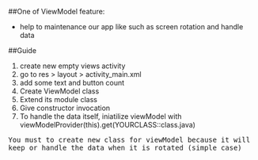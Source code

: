 ##One of ViewModel feature:
- help to maintenance our app like such as screen rotation and handle data

##Guide
1. create new empty views activity
2. go to res > layout > activity_main.xml
3. add some text and button count
4. Create ViewModel class
5. Extend its module class
6. Give constructor invocation
7. To handle the data itself, iniatilize viewModel with viewModelProvider(this).get(YOURCLASS::class.java)

<kbd>
	You must to create new class for viewModel because it will keep or handle the data when it is rotated (simple case)
</kbd>